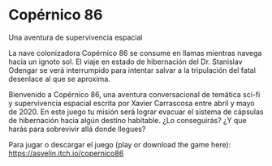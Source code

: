 # Copérnico 86

Una aventura de supervivencia espacial

La nave colonizadora Copérnico 86 se consume en llamas mientras navega hacia un ignoto sol. El viaje en estado de hibernación del Dr. Stanislav Odengar se verá interrumpido para intentar salvar a la tripulación del fatal desenlace al que se aproxima.

Bienvenido a Copérnico 86, una aventura conversacional de temática sci-fi y supervivencia espacial escrita por Xavier Carrascosa entre abril y mayo de 2020. En este juego tu misión será lograr evacuar el sistema de cápsulas de hibernación hacia algún destino habitable. ¿Lo conseguirás? ¿Y que harás para sobrevivir allá donde llegues?

Para jugar o descargar el juego (play or download the game here): https://asvelin.itch.io/copernico86

